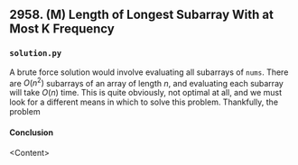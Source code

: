 ## 2958. (M) Length of Longest Subarray With at Most K Frequency

### `solution.py`
A brute force solution would involve evaluating all subarrays of `nums`. There are $O(n^2)$ subarrays of an array of length $n$, and evaluating each subarray will take $O(n)$ time. This is quite obviously, not optimal at all, and we must look for a different means in which to solve this problem. Thankfully, the problem   

#### Conclusion
\<Content\>  
  

